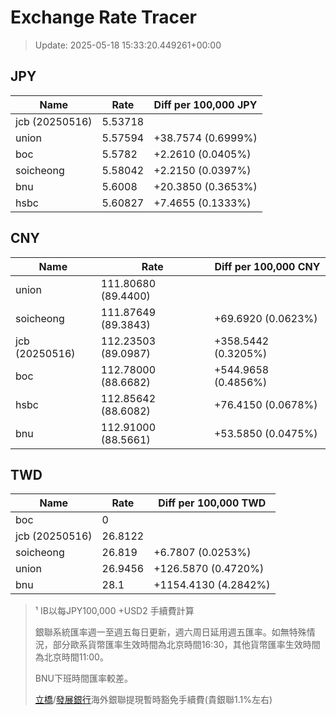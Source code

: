 # Exchange Rate Tracer

> Update: 2025-05-18 15:33:20.449261+00:00

## JPY

| Name           |    Rate | Diff per 100,000 JPY   |
|----------------|---------|------------------------|
| jcb (20250516) | 5.53718 |                        |
| union          | 5.57594 | +38.7574 (0.6999%)     |
| boc            | 5.5782  | +2.2610 (0.0405%)      |
| soicheong      | 5.58042 | +2.2150 (0.0397%)      |
| bnu            | 5.6008  | +20.3850 (0.3653%)     |
| hsbc           | 5.60827 | +7.4655 (0.1333%)      |

## CNY

| Name           | Rate                | Diff per 100,000 CNY   |
|----------------|---------------------|------------------------|
| union          | 111.80680	(89.4400) |                        |
| soicheong      | 111.87649	(89.3843) | +69.6920 (0.0623%)     |
| jcb (20250516) | 112.23503	(89.0987) | +358.5442 (0.3205%)    |
| boc            | 112.78000	(88.6682) | +544.9658 (0.4856%)    |
| hsbc           | 112.85642	(88.6082) | +76.4150 (0.0678%)     |
| bnu            | 112.91000	(88.5661) | +53.5850 (0.0475%)     |

## TWD

| Name           |    Rate | Diff per 100,000 TWD   |
|----------------|---------|------------------------|
| boc            |  0      |                        |
| jcb (20250516) | 26.8122 |                        |
| soicheong      | 26.819  | +6.7807 (0.0253%)      |
| union          | 26.9456 | +126.5870 (0.4720%)    |
| bnu            | 28.1    | +1154.4130 (4.2842%)   |


> ¹ IB以每JPY100,000 +USD2 手續費計算
>
> 銀聯系統匯率週一至週五每日更新，週六周日延用週五匯率。如無特殊情況，部分歐系貨幣匯率生效時間為北京時間16:30，其他貨幣匯率生效時間為北京時間11:00。
>
> BNU下班時間匯率較差。
>
> [立橋](https://www.wlbank.com.mo/uploads/ueditor/file/20181211/1544536513900230.pdf)/[發展銀行](https://www.mdb.com.mo/Service_Charges_20230728.pdf)海外銀聯提現暫時豁免手續費(貴銀聯1.1%左右)

